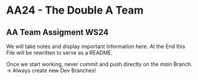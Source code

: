 # AA24 - The Double A Team

## AA Team Assigment WS24

We will take notes and display important Information here.
At the End this File will be rewritten to serve as a README.

Once we start working, never commit and push directly on the *main* Branch.
-> Always create new Dev Branches!
